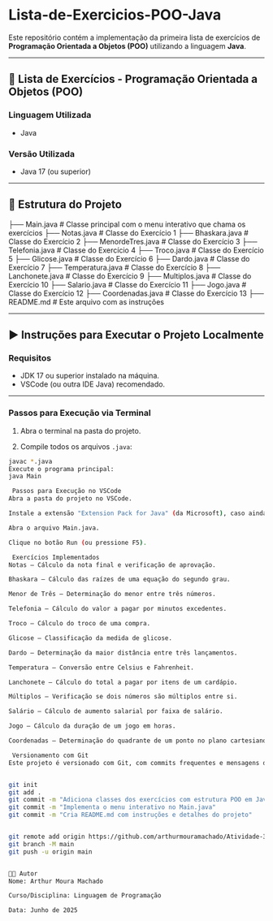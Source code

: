 # Lista-de-Exercicios-POO-Java

Este repositório contém a implementação da primeira lista de exercícios de **Programação Orientada a Objetos (POO)** utilizando a linguagem **Java**.

---

## 📌 Lista de Exercícios - Programação Orientada a Objetos (POO)

### Linguagem Utilizada

- Java

### Versão Utilizada

- Java 17 (ou superior)

---

## 📁 Estrutura do Projeto

├── Main.java # Classe principal com o menu interativo que chama os exercícios
├── Notas.java # Classe do Exercício 1
├── Bhaskara.java # Classe do Exercício 2
├── MenordeTres.java # Classe do Exercício 3
├── Telefonia.java # Classe do Exercício 4
├── Troco.java # Classe do Exercício 5
├── Glicose.java # Classe do Exercício 6
├── Dardo.java # Classe do Exercício 7
├── Temperatura.java # Classe do Exercício 8
├── Lanchonete.java # Classe do Exercício 9
├── Multiplos.java # Classe do Exercício 10
├── Salario.java # Classe do Exercício 11
├── Jogo.java # Classe do Exercício 12
├── Coordenadas.java # Classe do Exercício 13
├── README.md # Este arquivo com as instruções



---

## ▶ Instruções para Executar o Projeto Localmente

###  Requisitos

- JDK 17 ou superior instalado na máquina.
- VSCode (ou outra IDE Java) recomendado.

---

###  Passos para Execução via Terminal

1. Abra o terminal na pasta do projeto.

2. Compile todos os arquivos `.java`:

```bash
javac *.java
Execute o programa principal:
java Main

 Passos para Execução no VSCode
Abra a pasta do projeto no VSCode.

Instale a extensão "Extension Pack for Java" (da Microsoft), caso ainda não tenha.

Abra o arquivo Main.java.

Clique no botão Run (ou pressione F5).

 Exercícios Implementados
Notas – Cálculo da nota final e verificação de aprovação.

Bhaskara – Cálculo das raízes de uma equação do segundo grau.

Menor de Três – Determinação do menor entre três números.

Telefonia – Cálculo do valor a pagar por minutos excedentes.

Troco – Cálculo do troco de uma compra.

Glicose – Classificação da medida de glicose.

Dardo – Determinação da maior distância entre três lançamentos.

Temperatura – Conversão entre Celsius e Fahrenheit.

Lanchonete – Cálculo do total a pagar por itens de um cardápio.

Múltiplos – Verificação se dois números são múltiplos entre si.

Salário – Cálculo de aumento salarial por faixa de salário.

Jogo – Cálculo da duração de um jogo em horas.

Coordenadas – Determinação do quadrante de um ponto no plano cartesiano.

 Versionamento com Git
Este projeto é versionado com Git, com commits frequentes e mensagens descritivas.


git init
git add .
git commit -m "Adiciona classes dos exercícios com estrutura POO em Java"
git commit -m "Implementa o menu interativo no Main.java"
git commit -m "Cria README.md com instruções e detalhes do projeto"


git remote add origin https://github.com/arthurmouramachado/Atividade-3.git
git branch -M main
git push -u origin main


👨‍💻 Autor
Nome: Arthur Moura Machado

Curso/Disciplina: Linguagem de Programação

Data: Junho de 2025



